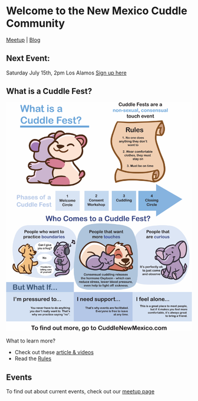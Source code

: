 
# Welcome to the New Mexico Cuddle Community

[Meetup](https://www.meetup.com/new-mexico-cuddle-party/) | [Blog](blog) 

## Next Event:
Saturday July 15th, 2pm
Los Alamos
[Sign up here](https://www.eventbrite.com/e/july-15th-cuddles-los-alamos-tickets-650506501457)


## What is a Cuddle Fest?

![cuddle fest poster](images/cuddle_party.png)

What to learn more? 
* Check out these [article & videos](links.md)
* Read the [Rules](rules.md)


## Events

To find out about current events, check out our [meetup page](https://www.meetup.com/new-mexico-cuddle-party/)



